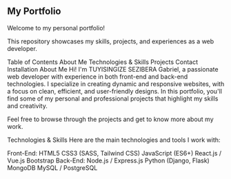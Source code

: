 ## My Portfolio
Welcome to my personal portfolio! 

This repository showcases my skills, projects, and experiences as a web developer.

Table of Contents
About Me
Technologies & Skills
Projects
Contact
Installation
About Me
Hi! I'm TUYISINGIZE SEZIBERA Gabriel, a passionate web developer with experience in both front-end and back-end technologies. I specialize in creating dynamic and responsive websites, with a focus on clean, efficient, and user-friendly designs. In this portfolio, you'll find some of my personal and professional projects that highlight my skills and creativity.

Feel free to browse through the projects and get to know more about my work.

Technologies & Skills
Here are the main technologies and tools I work with:

Front-End:
HTML5
CSS3 (SASS, Tailwind CSS)
JavaScript (ES6+)
React.js / Vue.js
Bootstrap
Back-End:
Node.js / Express.js
Python (Django, Flask)
MongoDB
MySQL / PostgreSQL
